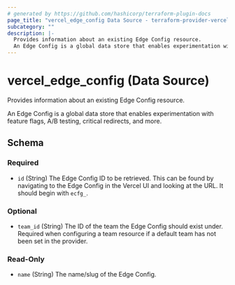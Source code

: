 ```yaml
---
# generated by https://github.com/hashicorp/terraform-plugin-docs
page_title: "vercel_edge_config Data Source - terraform-provider-vercel"
subcategory: ""
description: |-
  Provides information about an existing Edge Config resource.
  An Edge Config is a global data store that enables experimentation with feature flags, A/B testing, critical redirects, and more.
---
```


# vercel_edge_config (Data Source)

Provides information about an existing Edge Config resource.

An Edge Config is a global data store that enables experimentation with feature flags, A/B testing, critical redirects, and more.



<!-- schema generated by tfplugindocs -->
## Schema

### Required

- `id` (String) The Edge Config ID to be retrieved. This can be found by navigating to the Edge Config in the Vercel UI and looking at the URL. It should begin with `ecfg_`.

### Optional

- `team_id` (String) The ID of the team the Edge Config should exist under. Required when configuring a team resource if a default team has not been set in the provider.

### Read-Only

- `name` (String) The name/slug of the Edge Config.
